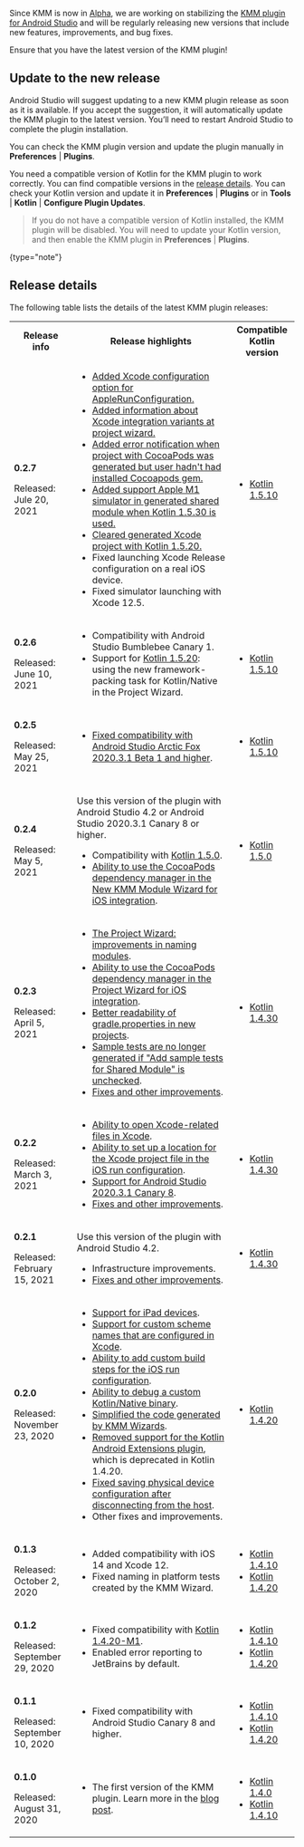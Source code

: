 [//]: # (title: KMM plugin releases)
[//]: # (auxiliary-id: KMM_plugin_releases)

Since KMM is now in [Alpha](kmm-evolution.md), we are working on stabilizing the [KMM plugin for Android Studio](https://plugins.jetbrains.com/plugin/14936-kotlin-multiplatform-mobile) 
and will be regularly releasing new versions that include new features, improvements, and bug fixes. 

Ensure that you have the latest version of the KMM plugin!

## Update to the new release

Android Studio will suggest updating to a new KMM plugin release as soon as it is available. If you accept the suggestion, it will automatically update the KMM plugin to the latest version. 
You’ll need to restart Android Studio to complete the plugin installation.

You can check the KMM plugin version and update the plugin manually in **Preferences** | **Plugins**.

You need a compatible version of Kotlin for the KMM plugin to work correctly. You can find compatible versions in the [release details](#release-details).
You can check your Kotlin version and update it in **Preferences** | **Plugins** or in **Tools** | **Kotlin** | **Configure Plugin Updates**.

>If you do not have a compatible version of Kotlin installed, the KMM plugin will be disabled. You will need to update your Kotlin 
>version, and then enable the KMM plugin in **Preferences** | **Plugins**.
>
{type="note"}

## Release details

The following table lists the details of the latest KMM plugin releases: 

<table> 
<tr>
<th>
Release info
</th>
<th>
Release highlights
</th>
<th>
Compatible Kotlin version
</th>
</tr>
<tr>
<td>

**0.2.7**

Released: Jule 20, 2021

</td>
<td>

* [Added Xcode configuration option for AppleRunConfiguration.](https://youtrack.jetbrains.com/issue/KTIJ-19054)
* [Added information about Xcode integration variants at project wizard.](https://youtrack.jetbrains.com/issue/KT-47466)
* [Added error notification when project with CocoaPods was generated but user hadn't had installed Cocoapods gem.](https://youtrack.jetbrains.com/issue/KT-47329)
* [Added support Apple M1 simulator in generated shared module when Kotlin 1.5.30 is used.](https://youtrack.jetbrains.com/issue/KT-47631)
* [Cleared generated Xcode project with Kotlin 1.5.20.](https://youtrack.jetbrains.com/issue/KT-47465)
* Fixed launching Xcode Release configuration on a real iOS device.
* Fixed simulator launching with Xcode 12.5.

</td>
<td>

* [Kotlin 1.5.10](https://kotlinlang.org/releases.html#release-details)

</td>
</tr>
<tr>
<td>

**0.2.6**

Released: June 10, 2021

</td>
<td>

* Compatibility with Android Studio Bumblebee Canary 1.
* Support for [Kotlin 1.5.20](whats-new-in-kotlin-for-kmm.md#kotlin-1-5-20-for-kmm): using the new framework-packing task for Kotlin/Native in the Project Wizard.

</td>
<td>

* [Kotlin 1.5.10](https://kotlinlang.org/releases.html#release-details)

</td>
</tr>
<tr>
<td>

**0.2.5**

Released: May 25, 2021

</td>
<td>

* [Fixed compatibility with Android Studio Arctic Fox 2020.3.1 Beta 1 and higher](https://youtrack.jetbrains.com/issue/KT-46834).

</td>
<td>

* [Kotlin 1.5.10](https://kotlinlang.org/releases.html#release-details)

</td>
</tr>
<tr>
<td>

**0.2.4**

Released: May 5, 2021

</td>
<td>

Use this version of the plugin with Android Studio 4.2 or Android Studio 2020.3.1 Canary 8 or higher.
* Compatibility with [Kotlin 1.5.0](https://kotlinlang.org/docs/whatsnew15.html).
* [Ability to use the CocoaPods dependency manager in the New KMM Module Wizard for iOS integration](https://youtrack.jetbrains.com/issue/KT-45946).

</td>
<td>

* [Kotlin 1.5.0](https://kotlinlang.org/releases.html#release-details)

</td>
</tr>
<tr>
<td>

**0.2.3**

Released: April 5, 2021

</td>
<td>

* [The Project Wizard: improvements in naming modules](https://youtrack.jetbrains.com/issues?q=issue%20id:%20KT-43449,%20KT-44060,%20KT-41520,%20KT-45282).
* [Ability to use the CocoaPods dependency manager in the Project Wizard for iOS integration](https://youtrack.jetbrains.com/issue/KT-45478).
* [Better readability of gradle.properties in new projects](https://youtrack.jetbrains.com/issue/KT-42908).
* [Sample tests are no longer generated if "Add sample tests for Shared Module" is unchecked](https://youtrack.jetbrains.com/issue/KT-43441).
* [Fixes and other improvements](https://youtrack.jetbrains.com/issues?q=Subsystems:%20%7BKMM%20Plugin%7D%20Type:%20Feature,%20Bug%20State:%20-Obsolete,%20-%7BAs%20designed%7D,%20-Answered,%20-Incomplete%20resolved%20date:%202021-03-10%20..%202021-03-25).

</td>
<td>

* [Kotlin 1.4.30](https://kotlinlang.org/releases.html#release-details)

</td>
</tr>
<tr>
<td>

**0.2.2**

Released: March 3, 2021

</td>
<td>

* [Ability to open Xcode-related files in Xcode](https://youtrack.jetbrains.com/issue/KT-44970).
* [Ability to set up a location for the Xcode project file in the iOS run configuration](https://youtrack.jetbrains.com/issue/KT-44968).
* [Support for Android Studio 2020.3.1 Canary 8](https://youtrack.jetbrains.com/issue/KT-45162).
* [Fixes and other improvements](https://youtrack.jetbrains.com/issues?q=tag:%20KMM-0.2.2%20).

</td>
<td>

* [Kotlin 1.4.30](https://kotlinlang.org/releases.html#release-details)

</td>
</tr>
<tr>
<td>

**0.2.1**

Released: February 15, 2021

</td>
<td>

Use this version of the plugin with Android Studio 4.2.
* Infrastructure improvements.
* [Fixes and other improvements](https://youtrack.jetbrains.com/issues?q=tag:%20KMM-0.2.1%20).

</td>
<td>

* [Kotlin 1.4.30](https://kotlinlang.org/releases.html#release-details)

</td>
</tr>
<tr>
<td>

**0.2.0**

Released: November 23, 2020

</td>
<td>

* [Support for iPad devices](https://youtrack.jetbrains.com/issue/KT-41932).
* [Support for custom scheme names that are configured in Xcode](https://youtrack.jetbrains.com/issue/KT-41677).
* [Ability to add custom build steps for the iOS run configuration](https://youtrack.jetbrains.com/issue/KT-41678).
* [Ability to debug a custom Kotlin/Native binary](https://youtrack.jetbrains.com/issue/KT-40954).
* [Simplified the code generated by KMM Wizards](https://youtrack.jetbrains.com/issue/KT-41712).
* [Removed support for the Kotlin Android Extensions plugin](https://youtrack.jetbrains.com/issue/KT-42121), which is deprecated in Kotlin 1.4.20.
* [Fixed saving physical device configuration after disconnecting from the host](https://youtrack.jetbrains.com/issue/KT-42390).
* Other fixes and improvements.

</td>
<td>

* [Kotlin 1.4.20](https://kotlinlang.org/releases.html#release-details)

</td>
</tr>
<tr>
<td>

**0.1.3**

Released: October 2, 2020

</td>
<td>

* Added compatibility with iOS 14 and Xcode 12.
* Fixed naming in platform tests created by the KMM Wizard.

</td>
<td>

* [Kotlin 1.4.10](https://kotlinlang.org/releases.html#release-details)
* [Kotlin 1.4.20](https://kotlinlang.org/releases.html#release-details)

</td>
</tr>
<tr>
<td>

**0.1.2**

Released: September 29, 2020

</td>
<td>

 * Fixed compatibility with [Kotlin 1.4.20-M1](https://kotlinlang.org/eap/#build-details).
 * Enabled error reporting to JetBrains by default.

</td>
<td>

* [Kotlin 1.4.10](https://kotlinlang.org/releases.html#release-details)
* [Kotlin 1.4.20](https://kotlinlang.org/releases.html#release-details)

</td>
</tr>

<tr>
<td>

**0.1.1**

Released: September 10, 2020

</td>
<td>

* Fixed compatibility with Android Studio Canary 8 and higher.

</td>
<td>

* [Kotlin 1.4.10](https://kotlinlang.org/releases.html#release-details)
* [Kotlin 1.4.20](https://kotlinlang.org/releases.html#release-details)

</td>
</tr>
<tr>
<td>

**0.1.0**

Released: August 31, 2020

</td>
<td>

* The first version of the KMM plugin. Learn more in the [blog post](https://blog.jetbrains.com/kotlin/2020/08/kotlin-multiplatform-mobile-goes-alpha/).

</td>
<td>

* [Kotlin 1.4.0](https://kotlinlang.org/releases.html#release-details)
* [Kotlin 1.4.10](https://kotlinlang.org/releases.html#release-details)

</td>
</tr>

</table>
